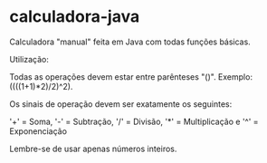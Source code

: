 # calculadora-java
Calculadora "manual" feita em Java com todas funções básicas.

Utilização:

Todas as operações devem estar entre parênteses "()". Exemplo: ((((1+1)*2)/2)^2).

Os sinais de operação devem ser exatamente os seguintes:

'+' = Soma,
'-' = Subtração,
'/' = Divisão,
'*' = Multiplicação e
'^' = Exponenciação

Lembre-se de usar apenas números inteiros.
